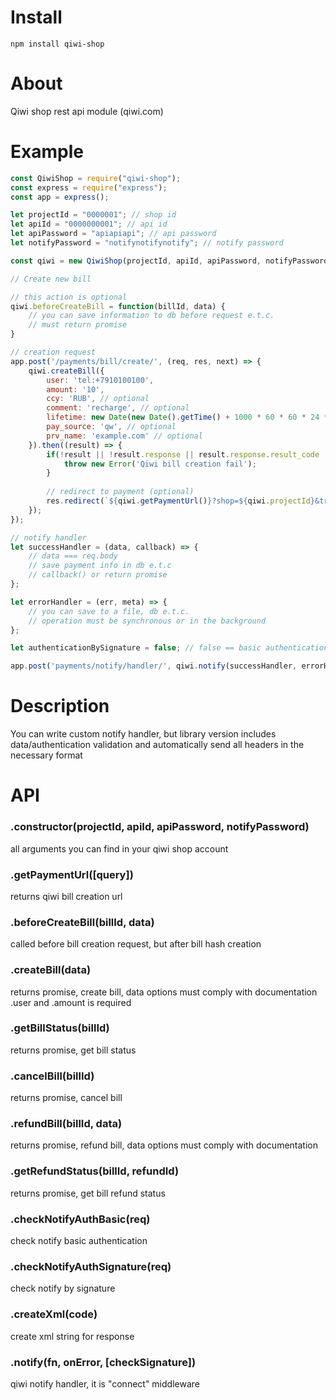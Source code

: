# Install  
`npm install qiwi-shop`

# About  
Qiwi shop rest api module (qiwi.com)

# Example  
```js
const QiwiShop = require("qiwi-shop");
const express = require("express");
const app = express();

let projectId = "0000001"; // shop id
let apiId = "0000000001"; // api id
let apiPassword = "apiapiapi"; // api password
let notifyPassword = "notifynotifynotify"; // notify password

const qiwi = new QiwiShop(projectId, apiId, apiPassword, notifyPassword);

// Create new bill

// this action is optional
qiwi.beforeCreateBill = function(billId, data) {
    // you can save information to db before request e.t.c.
    // must return promise
}

// creation request
app.post('/payments/bill/create/', (req, res, next) => {    
    qiwi.createBill({
        user: 'tel:+7910100100',
        amount: '10',
        ccy: 'RUB', // optional
        comment: 'recharge', // optional
        lifetime: new Date(new Date().getTime() + 1000 * 60 * 60 * 24 * 5).toISOString(), // optional
        pay_source: 'qw', // optional
        prv_name: 'example.com' // optional
    }).then((result) => {
        if(!result || !result.response || result.response.result_code != 0) {
            throw new Error('Qiwi bill creation fail');
        }
        
        // redirect to payment (optional)
        res.redirect(`${qiwi.getPaymentUrl()}?shop=${qiwi.projectId}&transaction=${result.response.bill.bill_id}&other_options=...`);
    });
});

// notify handler 
let successHandler = (data, callback) => {
    // data === req.body    
    // save payment info in db e.t.c    
    // callback() or return promise
};

let errorHandler = (err, meta) => {
    // you can save to a file, db e.t.c.
    // operation must be synchronous or in the background 
};

let authenticationBySignature = false; // false == basic authentication

app.post('payments/notify/handler/', qiwi.notify(successHandler, errorHandler, authenticationBySignature));

```

# Description  
You can write custom notify handler, but library version includes data/authentication validation and automatically send all headers in the necessary format

# API  
### .constructor(projectId, apiId, apiPassword, notifyPassword)  
all arguments you can find in your qiwi shop account  

### .getPaymentUrl([query])  
returns qiwi bill creation url

### .beforeCreateBill(billId, data)  
called before bill creation request, but after bill hash creation

### .createBill(data)  
returns promise, create bill, data options must comply with documentation  
.user and .amount is required

### .getBillStatus(billId)  
returns promise, get bill status

### .cancelBill(billId)  
returns promise, cancel bill

### .refundBill(billId, data)  
returns promise, refund bill,  data options must comply with documentation

### .getRefundStatus(billId, refundId)  
returns promise, get bill refund status

### .checkNotifyAuthBasic(req)  
check notify basic authentication

### .checkNotifyAuthSignature(req)  
check notify by signature

### .createXml(code)  
create xml string for response

### .notify(fn, onError, [checkSignature])  
qiwi notify handler, it is "connect" middleware



